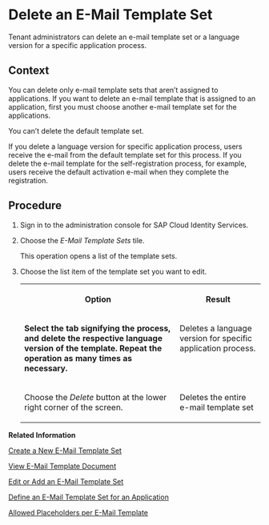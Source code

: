 <!-- loio6fce69d5b6c34d1589160ad7f6df67ed -->

# Delete an E-Mail Template Set

Tenant administrators can delete an e-mail template set or a language version for a specific application process.



## Context

You can delete only e-mail template sets that aren’t assigned to applications. If you want to delete an e-mail template that is assigned to an application, first you must choose another e-mail template set for the applications.

You can’t delete the default template set.

If you delete a language version for specific application process, users receive the e-mail from the default template set for this process. If you delete the e-mail template for the self-registration process, for example, users receive the default activation e-mail when they complete the registration.



## Procedure

1.  Sign in to the administration console for SAP Cloud Identity Services.

2.  Choose the *E-Mail Template Sets* tile.

    This operation opens a list of the template sets.

3.  Choose the list item of the template set you want to edit.


    <table>
    <tr>
    <th valign="top">

    Option


    
    </th>
    <th valign="top">

    Result


    
    </th>
    </tr>
    <tr>
    <td valign="top">

    **Select the tab signifying the process, and delete the respective language version of the template. Repeat the operation as many times as necessary.**


    
    </td>
    <td valign="top">

    Deletes a language version for specific application process.


    
    </td>
    </tr>
    <tr>
    <td valign="top">

    Choose the *Delete* button at the lower right corner of the screen.


    
    </td>
    <td valign="top">

    Deletes the entire e-mail template set


    
    </td>
    </tr>
    </table>
    

**Related Information**  


[Create a New E-Mail Template Set](create-a-new-e-mail-template-set-a6fca8b.md "Tenant administrators can create a new set of e-mail templates so that each template in the set can have a custom language version.")

[View E-Mail Template Document](view-e-mail-template-document-148568a.md "Tenant administrators can view language e-mail templates in the template set uploaded in the administration console for SAP Cloud Identity Services.")

[Edit or Add an E-Mail Template Set](edit-or-add-an-e-mail-template-set-3c4f397.md "Tenant administrators can configure language versions of each template in the template set. They can also set a custom template for each language, and change the name of each template set.")

[Define an E-Mail Template Set for an Application](define-an-e-mail-template-set-for-an-application-fc6b54a.md "Tenant administrators can define the e-mail template set that the application uses.")

[Allowed Placeholders per E-Mail Template](allowed-placeholders-per-e-mail-template-c0d4a76.md "This document describes which placeholders can be used in each e-mail template.")


